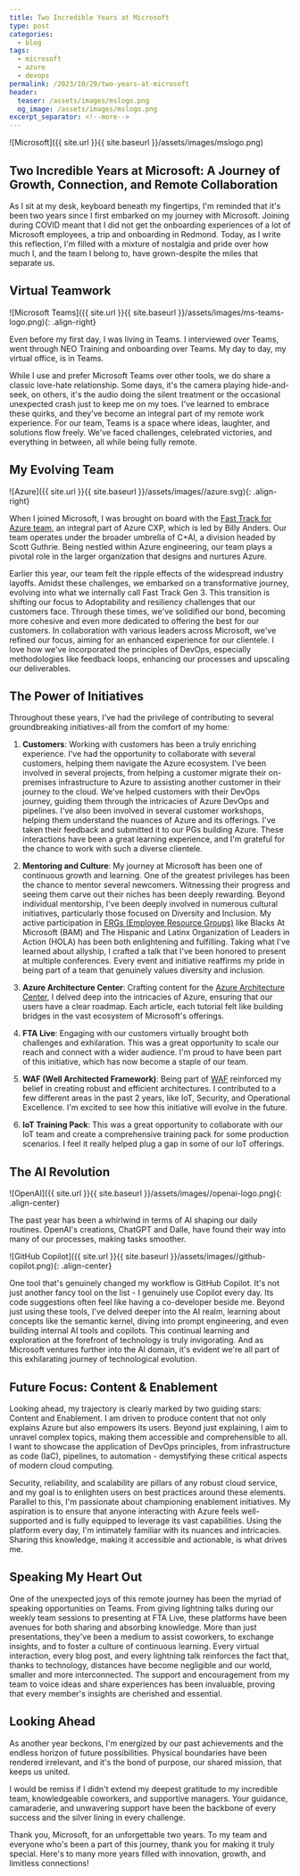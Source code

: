 ```yaml
---
title: Two Incredible Years at Microsoft
type: post
categories:
  - blog
tags:
  - microsoft
  - azure
  - devops
permalink: /2023/10/29/two-years-at-microsoft
header:
  teaser: /assets/images/mslogo.png
  og_image: /assets/images/mslogo.png
excerpt_separator: <!--more-->
---
```


<!-- textlint-disable terminology -->

![Microsoft]({{ site.url }}{{ site.baseurl }}/assets/images/mslogo.png)

## Two Incredible Years at Microsoft: A Journey of Growth, Connection, and Remote Collaboration

As I sit at my desk, keyboard beneath my fingertips, I'm reminded that it's been two years since I first embarked on my journey with Microsoft. Joining during COVID meant that I did not get the onboarding experiences of a lot of Microsoft employees, a trip and onboarding in Redmond. Today, as I write this reflection, I'm filled with a mixture of nostalgia and pride over how much I, and the team I belong to, have grown-despite the miles that separate us.

## Virtual Teamwork

![Microsoft Teams]({{ site.url }}{{ site.baseurl }}/assets/images/ms-teams-logo.png){: .align-right}

Even before my first day, I was living in Teams. I interviewed over Teams, went through NEO Training and onboarding over Teams. My day to day, my virtual office, is in Teams.

While I use and prefer Microsoft Teams over other tools, we do share a classic love-hate relationship. Some days, it's the camera playing hide-and-seek, on others, it's the audio doing the silent treatment or the occasional unexpected crash just to keep me on my toes. I've learned to embrace these quirks, and they've become an integral part of my remote work experience. For our team, Teams is a space where ideas, laughter, and solutions flow freely. We've faced challenges, celebrated victories, and everything in between, all while being fully remote.

## My Evolving Team

![Azure]({{ site.url }}{{ site.baseurl }}/assets/images//azure.svg){: .align-right}

When I joined Microsoft, I was brought on board with the [Fast Track for Azure team](https://azure.microsoft.com/en-us/pricing/offers/azure-fasttrack/), an integral part of Azure CXP, which is led by Billy Anders. Our team operates under the broader umbrella of C+AI, a division headed by Scott Guthrie. Being nestled within Azure engineering, our team plays a pivotal role in the larger organization that designs and nurtures Azure.

Earlier this year, our team felt the ripple effects of the widespread industry layoffs. Amidst these challenges, we embarked on a transformative journey, evolving into what we internally call Fast Track Gen 3. This transition is shifting our focus to Adoptability and resiliency challenges that our customers face. Through these times, we've solidified our bond, becoming more cohesive and even more dedicated to offering the best for our customers. In collaboration with various leaders across Microsoft, we've refined our focus, aiming for an enhanced experience for our clientele. I love how we've incorporated the principles of DevOps, especially methodologies like feedback loops, enhancing our processes and upscaling our deliverables.

## The Power of Initiatives

Throughout these years, I've had the privilege of contributing to several groundbreaking initiatives-all from the comfort of my home:

1. **Customers**: Working with customers has been a truly enriching experience. I've had the opportunity to collaborate with several customers, helping them navigate the Azure ecosystem. I've been involved in several projects, from helping a customer migrate their on-premises infrastructure to Azure to assisting another customer in their journey to the cloud. We've helped customers with their DevOps journey, guiding them through the intricacies of Azure DevOps and pipelines. I've also been involved in several customer workshops, helping them understand the nuances of Azure and its offerings. I've taken their feedback and submitted it to our PGs building Azure. These interactions have been a great learning experience, and I'm grateful for the chance to work with such a diverse clientele.

2. **Mentoring and Culture**: My journey at Microsoft has been one of continuous growth and learning. One of the greatest privileges has been the chance to mentor several newcomers. Witnessing their progress and seeing them carve out their niches has been deeply rewarding. Beyond individual mentorship, I've been deeply involved in numerous cultural initiatives, particularly those focused on Diversity and Inclusion. My active participation in [ERGs (Employee Resource Groups)](https://www.microsoft.com/en-us/diversity/inside-microsoft/default.aspx) like Blacks At Microsoft (BAM) and The Hispanic and Latinx Organization of Leaders in Action (HOLA) has been both enlightening and fulfilling. Taking what I've learned about allyship, I crafted a talk that I've been honored to present at multiple conferences. Every event and initiative reaffirms my pride in being part of a team that genuinely values diversity and inclusion.

3. **Azure Architecture Center**: Crafting content for the [Azure Architecture Center](https://learn.microsoft.com/en-us/azure/architecture/), I delved deep into the intricacies of Azure, ensuring that our users have a clear roadmap. Each article, each tutorial felt like building bridges in the vast ecosystem of Microsoft's offerings.

4. **FTA Live**: Engaging with our customers virtually brought both challenges and exhilaration. This was a great opportunity to scale our reach and connect with a wider audience. I'm proud to have been part of this initiative, which has now become a staple of our team.

5. **WAF (Well Architected Framework)**: Being part of [WAF](https://learn.microsoft.com/en-us/azure/well-architected/) reinforced my belief in creating robust and efficient architectures. I contributed to a few different areas in the past 2 years, like IoT, Security, and Operational Excellence. I'm excited to see how this initiative will evolve in the future.

6. **IoT Training Pack**: This was a great opportunity to collaborate with our IoT team and create a comprehensive training pack for some production scenarios. I feel it really helped plug a gap in some of our IoT offerings.

## The AI Revolution

![OpenAI]({{ site.url }}{{ site.baseurl }}/assets/images//openai-logo.png){: .align-center}

The past year has been a whirlwind in terms of AI shaping our daily routines. OpenAI's creations, ChatGPT and Dalle, have found their way into many of our processes, making tasks smoother.

![GitHub Copilot]({{ site.url }}{{ site.baseurl }}/assets/images//github-copilot.png){: .align-center}

One tool that's genuinely changed my workflow is GitHub Copilot. It's not just another fancy tool on the list - I genuinely use Copilot every day. Its code suggestions often feel like having a co-developer beside me. Beyond just using these tools, I've delved deeper into the AI realm, learning about concepts like the semantic kernel, diving into prompt engineering, and even building internal AI tools and copilots. This continual learning and exploration at the forefront of technology is truly invigorating. And as Microsoft ventures further into the AI domain, it's evident we're all part of this exhilarating journey of technological evolution.

## Future Focus: Content & Enablement

Looking ahead, my trajectory is clearly marked by two guiding stars: Content and Enablement. I am driven to produce content that not only explains Azure but also empowers its users. Beyond just explaining, I aim to unravel complex topics, making them accessible and comprehensible to all. I want to showcase the application of DevOps principles, from infrastructure as code (IaC), pipelines, to automation - demystifying these critical aspects of modern cloud computing.

Security, reliability, and scalability are pillars of any robust cloud service, and my goal is to enlighten users on best practices around these elements. Parallel to this, I'm passionate about championing enablement initiatives. My aspiration is to ensure that anyone interacting with Azure feels well-supported and is fully equipped to leverage its vast capabilities. Using the platform every day, I'm intimately familiar with its nuances and intricacies. Sharing this knowledge, making it accessible and actionable, is what drives me.

## Speaking My Heart Out

One of the unexpected joys of this remote journey has been the myriad of speaking opportunities on Teams. From giving lightning talks during our weekly team sessions to presenting at FTA Live, these platforms have been avenues for both sharing and absorbing knowledge. More than just presentations, they've been a medium to assist coworkers, to exchange insights, and to foster a culture of continuous learning. Every virtual interaction, every blog post, and every lightning talk reinforces the fact that, thanks to technology, distances have become negligible and our world, smaller and more interconnected. The support and encouragement from my team to voice ideas and share experiences has been invaluable, proving that every member's insights are cherished and essential.

## Looking Ahead

As another year beckons, I'm energized by our past achievements and the endless horizon of future possibilities. Physical boundaries have been rendered irrelevant, and it's the bond of purpose, our shared mission, that keeps us united.

I would be remiss if I didn't extend my deepest gratitude to my incredible team, knowledgeable coworkers, and supportive managers. Your guidance, camaraderie, and unwavering support have been the backbone of every success and the silver lining in every challenge.

Thank you, Microsoft, for an unforgettable two years. To my team and everyone who's been a part of this journey, thank you for making it truly special. Here's to many more years filled with innovation, growth, and limitless connections!
